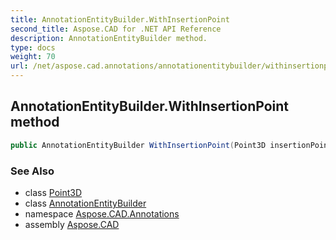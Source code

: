 ```yaml
---
title: AnnotationEntityBuilder.WithInsertionPoint
second_title: Aspose.CAD for .NET API Reference
description: AnnotationEntityBuilder method. 
type: docs
weight: 70
url: /net/aspose.cad.annotations/annotationentitybuilder/withinsertionpoint/
---
```

## AnnotationEntityBuilder.WithInsertionPoint method

```csharp
public AnnotationEntityBuilder WithInsertionPoint(Point3D insertionPoint)
```

### See Also

* class [Point3D](../../../aspose.cad.exporters.cadapsentitiesexporter.cadaps3d/point3d/)
* class [AnnotationEntityBuilder](../)
* namespace [Aspose.CAD.Annotations](../../../aspose.cad.annotations/)
* assembly [Aspose.CAD](../../../)


